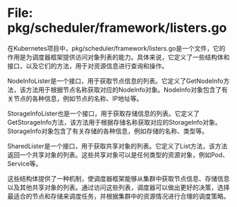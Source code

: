 # File: pkg/scheduler/framework/listers.go

在Kubernetes项目中，pkg/scheduler/framework/listers.go是一个文件，它的作用是为调度器框架提供访问对象列表的能力。具体来说，它定义了一些结构体和接口，以及它们的方法，用于对资源信息进行查询和操作。

NodeInfoLister是一个接口，用于获取节点信息的列表。它定义了GetNodeInfo方法，该方法用于根据节点名称获取对应的NodeInfo对象。NodeInfo对象包含了有关节点的各种信息，例如节点的名称、IP地址等。

StorageInfoLister也是一个接口，用于获取存储信息的列表。它定义了GetStorageInfo方法，该方法用于根据存储名称获取对应的StorageInfo对象。StorageInfo对象包含了有关存储的各种信息，例如存储的名称、类型等。

SharedLister是一个接口，用于获取共享对象的列表。它定义了List方法，该方法返回一个共享对象的列表。这些共享对象可以是任何类型的资源对象，例如Pod、Service等。

这些结构体提供了一种机制，使调度器框架能够从集群中获取节点信息、存储信息以及其他共享对象的列表。通过访问这些列表，调度器可以做出更好的决策，选择最适合的节点和存储来调度任务，并根据集群中的资源情况进行合理的调度策略。

